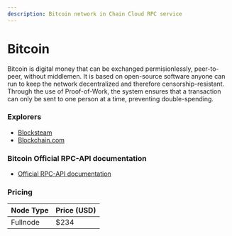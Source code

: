```yaml
---
description: Bitcoin network in Chain Cloud RPC service
---
```


# Bitcoin

Bitcoin is digital money that can be exchanged permisionlessly, peer-to-peer, without middlemen. It is based on open-source software anyone can run to keep the network decentralized and therefore censorship-resistant. Through the use of Proof-of-Work, the system ensures that a transaction can only be sent to one person at a time, preventing double-spending.

### Explorers[​](https://docs.chain.com/docs/cloud/supported-chains/bitcoin/#explorer) <input type="hidden" id="explorer" />

* [Blocksteam](https://blockstream.info/)
* [Blockchain.com](https://www.blockchain.com/ro/explorer)

### Bitcoin Official RPC-API documentation[​](https://docs.chain.com/docs/cloud/supported-chains/bitcoin/#bitcoin-official-rpc-api-documentation) <input type="hidden" id="bitcoin-official-rpc-api-documentation" />

* [Official RPC-API documentation](https://developer.bitcoin.org/reference/rpc/index.html)

### Pricing[​](https://docs.chain.com/docs/cloud/supported-chains/bitcoin/#pricing) <input type="hidden" id="pricing" />

| Node Type             | Price (USD)          |
| --------------------- | ---------------------|
| Fullnode              | $234                 |